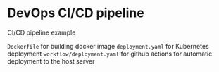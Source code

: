 # DevOps CI/CD pipeline

CI/CD pipeline example

`Dockerfile` for building docker image
`deployment.yaml` for Kubernetes deployment
`workflow/deployment.yaml` for github actions for automatic deployment to the host server
